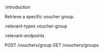 :introduction

Retrieve a specific voucher group.

:relevant-types voucher-group

:relevant-endpoints

POST /vouchers/group
GET /vouchers/groups
